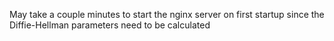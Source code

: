 May take a couple minutes to start the nginx server on first startup since the Diffie-Hellman parameters need to be calculated